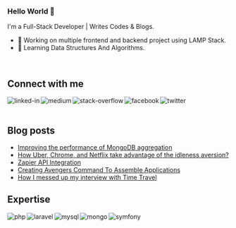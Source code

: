 ### Hello World 👋
I'm a Full-Stack Developer | Writes Codes & Blogs.
- 🔭 Working on multiple frontend and backend project using LAMP Stack.
- 🌱 Learning Data Structures And Algorithms. 
<br>

## Connect with me

[<img align="left" alt="linked-in" src="https://img.shields.io/badge/linkedin-%230077B5.svg?&style=for-the-badge&logo=linkedin&logoColor=white" />](https://www.linkedin.com/in/abhinand-das/)
[<img align="left" alt="medium" src="https://img.shields.io/badge/medium-%2312100E.svg?&style=for-the-badge&logo=medium&logoColor=white" />](https://medium.com/@abhidas)
[<img align="left" alt="stack-overflow" src="https://img.shields.io/badge/stack%20overflow-FE7A16?logo=stack-overflow&logoColor=white&style=for-the-badge" />](https://stackoverflow.com/users/8772575/abhi-das)
[<img align="left" alt="facebook" src="https://img.shields.io/badge/facebook-%231877F2.svg?&style=for-the-badge&logo=facebook&logoColor=white" />](https://www.facebook.com/abhi.das.zanty)
[<img align="left" alt="twitter" src="https://img.shields.io/badge/twitter-%231DA1F2.svg?&style=for-the-badge&logo=twitter&logoColor=white" />](https://twitter.com/Abhi_Das123)
<br>
<br>
## Blog posts

<!-- BLOG-POST-LIST:START -->
- [Improving the performance of MongoDB aggregation](https://medium.com/@abhidas/improving-the-performance-of-mongodb-aggregation-d223a2b19f11?source=user_profile---------0----------------------------)
- [How Uber, Chrome, and Netflix take advantage of the idleness aversion?](https://uxdesign.cc/how-uber-chrome-and-netflix-made-advantage-of-the-psychology-of-idleness-aversion-a963cf3f2a6d)
- [Zapier API Integration](https://medium.com/@abhidas/zapier-api-integration-b143d3f894e9)
- [Creating Avengers Command To Assemble Applications](https://medium.com/@abhidas/creating-avengers-command-to-assemble-applications-877504c91315)
- [How I messed up my interview with Time Travel](https://medium.com/@abhidas/how-i-messed-up-my-interview-with-time-travel-2cd33b0daf4c)
<!-- BLOG-POST-LIST:END -->

## Expertise

<img align="left" alt="php" src="https://upload.wikimedia.org/wikipedia/commons/thumb/2/27/PHP-logo.svg/711px-PHP-logo.svg.png" />
<img align="left" alt="laravel" src="https://seeklogo.com/images/L/laravel-framework-logo-C10176EC8C-seeklogo.com.png" />
<img align="left" alt="mysql" src="https://www.freepnglogos.com/uploads/logo-mysql-png/logo-mysql-five-advantages-disadvantages-mysql-4.png" />
<img align="left" alt="mongo" src="https://1000logos.net/wp-content/uploads/2020/08/MongoDB-Logo.png" />
<img align="left" alt="symfony" src="https://seeklogo.com/images/S/symfony-logo-AA34C8FC16-seeklogo.com.png" />
<br>
<br>


